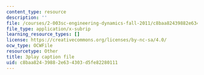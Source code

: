 ```yaml
---
content_type: resource
description: ''
file: /courses/2-003sc-engineering-dynamics-fall-2011/c8baa82439882e634303d5fe82280111_cecD1w3-SD0.srt
file_type: application/x-subrip
learning_resource_types: []
license: https://creativecommons.org/licenses/by-nc-sa/4.0/
ocw_type: OCWFile
resourcetype: Other
title: 3play caption file
uid: c8baa824-3988-2e63-4303-d5fe82280111
---
```

